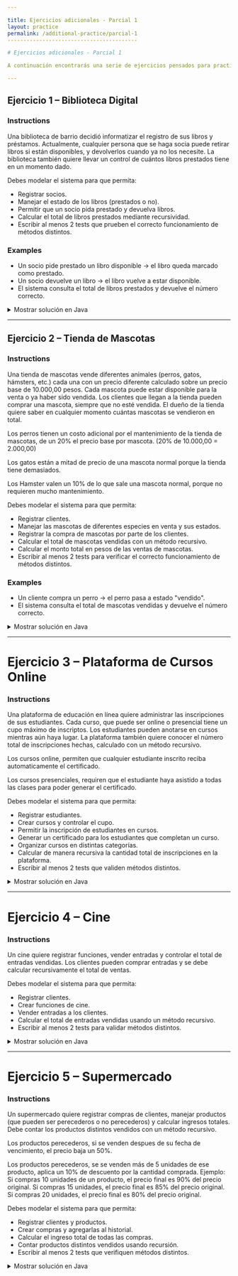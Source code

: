```yaml
---

title: Ejercicios adicionales - Parcial 1
layout: practice
permalink: /additional-practice/parcial-1
-----------------------------------------

# Ejercicios adicionales - Parcial 1

A continuación encontrarás una serie de ejercicios pensados para practicar Programación Orientada a Objetos en Java. Cada enunciado describe un problema que deberás modelar utilizando clases, objetos, encapsulamiento, recursividad y testing.

---
```


## Ejercicio 1 – Biblioteca Digital

### Instructions

Una biblioteca de barrio decidió informatizar el registro de sus libros y préstamos. Actualmente, cualquier persona que se haga socia puede retirar libros si están disponibles, y devolverlos cuando ya no los necesite. La biblioteca también quiere llevar un control de cuántos libros prestados tiene en un momento dado.

Debes modelar el sistema para que permita:

* Registrar socios.
* Manejar el estado de los libros (prestados o no).
* Permitir que un socio pida prestado y devuelva libros.
* Calcular el total de libros prestados mediante recursividad.
* Escribir al menos 2 tests que prueben el correcto funcionamiento de métodos distintos.

### Examples

* Un socio pide prestado un libro disponible → el libro queda marcado como prestado.
* Un socio devuelve un libro → el libro vuelve a estar disponible.
* El sistema consulta el total de libros prestados y devuelve el número correcto.

<details>
<summary>Mostrar solución en Java</summary>

```java
import java.util.ArrayList;
import java.util.List;

class Usuario {
    private String nombre;
    private List<Libro> librosPrestados = new ArrayList<>();
    public Usuario(String nombre) { this.nombre = nombre; }
    public void pedirPrestado(Libro libro) {
        if (!libro.estaPrestado()) {
            libro.prestar();
            librosPrestados.add(libro);
        }
    }
    public void devolver(Libro libro) {
        if (librosPrestados.contains(libro)) {
            libro.devolver();
            librosPrestados.remove(libro);
        }
    }
    public List<Libro> getLibrosPrestados() { return librosPrestados; }
}

class Libro {
    private String titulo;
    private boolean prestado;
    public Libro(String titulo) { this.titulo = titulo; this.prestado = false; }
    public void prestar() { prestado = true; }
    public void devolver() { prestado = false; }
    public boolean estaPrestado() { return prestado; }
}

class Biblioteca {
    private List<Libro> libros = new ArrayList<>();
    public void agregarLibro(Libro libro) { libros.add(libro); }
    public int totalLibrosPrestados() { return contarPrestados(libros, 0); }
    private int contarPrestados(List<Libro> libros, int index) {
        if (index >= libros.size()) return 0;
        return (libros.get(index).estaPrestado() ? 1 : 0) + contarPrestados(libros, index + 1);
    }
}
```

```java
import org.junit.jupiter.api.Test;
import static org.junit.jupiter.api.Assertions.*;

class BibliotecaTest {
    @Test
    void testPrestamoYDevolucion() {
        Biblioteca b = new Biblioteca();
        Libro l1 = new Libro("Libro A"); b.agregarLibro(l1);
        Usuario u = new Usuario("Ana");
        u.pedirPrestado(l1); assertTrue(l1.estaPrestado());
        u.devolver(l1); assertFalse(l1.estaPrestado());
    }

    @Test
    void testTotalLibrosPrestados() {
        Biblioteca b = new Biblioteca();
        Libro l1 = new Libro("Libro A");
        Libro l2 = new Libro("Libro B");
        b.agregarLibro(l1); b.agregarLibro(l2);
        Usuario u = new Usuario("Ana");
        u.pedirPrestado(l1);
        assertEquals(1, b.totalLibrosPrestados());
    }
}
```

</details>

---

## Ejercicio 2 – Tienda de Mascotas

### Instructions

Una tienda de mascotas vende diferentes animales (perros, gatos, hámsters, etc.) cada una con un precio diferente calculado sobre un precio base de 10.000,00 pesos. Cada mascota puede estar disponible para la venta o ya haber sido vendida. Los clientes que llegan a la tienda pueden comprar una mascota, siempre que no esté vendida. El dueño de la tienda quiere saber en cualquier momento cuántas mascotas se vendieron en total.

Los perros tienen un costo adicional por el mantenimiento de la tienda de mascotas, de un 20% el precio base por mascota. (20% de 10.000,00 = 2.000,00)

Los gatos están a mitad de precio de una mascota normal porque la tienda tiene demasiados.

Los Hamster valen un 10% de lo que sale una mascota normal, porque no requieren mucho mantenimiento.

Debes modelar el sistema para que permita:

* Registrar clientes.
* Manejar las mascotas de diferentes especies en venta y sus estados.
* Registrar la compra de mascotas por parte de los clientes.
* Calcular el total de mascotas vendidas con un método recursivo.
* Calcular el monto total en pesos de las ventas de mascotas.
* Escribir al menos 2 tests para verificar el correcto funcionamiento de métodos distintos.

### Examples

* Un cliente compra un perro → el perro pasa a estado "vendido".
* El sistema consulta el total de mascotas vendidas y devuelve el número correcto.

<details>
<summary>Mostrar solución en Java</summary>

```java
import java.util.ArrayList;
import java.util.List;

class Cliente {
    private String nombre;
    private List<Mascota> mascotasCompradas = new ArrayList<>();
    private double totalGastado = 0;
    public Cliente(String nombre) { this.nombre = nombre; }

    public void comprarMascota(Mascota mascota, double precioBase) {
        if(!mascota.estaVendida()){
            mascota.vender();
            mascotasCompradas.add(mascota);
            totalGastado += mascota.precioFinal(precioBase);
        }
    }

    public double getTotalGastado() { return totalGastado; }
    public List<Mascota> getMascotasCompradas() { return mascotasCompradas; }
}

abstract class Mascota {
    protected String nombre;
    protected boolean vendida;
    public Mascota(String nombre){ this.nombre = nombre; this.vendida = false; }
    public void vender(){ vendida = true; }
    public boolean estaVendida(){ return vendida; }
    public abstract double precioFinal(double precioBase);
}

class Perro extends Mascota {
    public Perro(String nombre){ super(nombre); }
    @Override
    public double precioFinal(double precioBase){ return precioBase * 1.2; } // +20%
}

class Gato extends Mascota {
    public Gato(String nombre){ super(nombre); }
    @Override
    public double precioFinal(double precioBase){ return precioBase * 0.5; } // 50% del precio base
}

class Hamster extends Mascota {
    public Hamster(String nombre){ super(nombre); }
    @Override
    public double precioFinal(double precioBase){ return precioBase * 0.1; } // 10% del precio base
}

class Tienda {
    private List<Mascota> mascotas = new ArrayList<>();
    public void agregarMascota(Mascota m){ mascotas.add(m); }

    public double totalVentas(double precioBase){ return contarVentas(mascotas, 0, precioBase); }

    private double contarVentas(List<Mascota> lista, int index, double precioBase){
        if(index >= lista.size()) return 0;
        Mascota m = lista.get(index);
        return (m.estaVendida()? m.precioFinal(precioBase) : 0) + contarVentas(lista,index+1,precioBase);
    }
}

```

```java
import org.junit.jupiter.api.Test;
import static org.junit.jupiter.api.Assertions.*;

class TiendaTest {
    @Test
    void testCompraMascotaYPrecio() {
        Tienda t = new Tienda();
        Mascota perro = new Perro("Fido");
        Mascota gato = new Gato("Michi");
        Mascota hamster = new Hamster("Chiqui");
        t.agregarMascota(perro); t.agregarMascota(gato); t.agregarMascota(hamster);

        Cliente c = new Cliente("Carlos");
        double precioBase = 100;

        c.comprarMascota(perro, precioBase);
        c.comprarMascota(gato, precioBase);
        c.comprarMascota(hamster, precioBase);

        assertEquals(100*1.2 + 100*0.5 + 100*0.1, c.getTotalGastado(), 0.001);
    }

    @Test
    void testTotalVentas() {
        Tienda t = new Tienda();
        Mascota perro = new Perro("Fido");
        Mascota gato = new Gato("Michi");
        t.agregarMascota(perro); t.agregarMascota(gato);

        double precioBase = 50;
        Cliente c = new Cliente("Ana");
        c.comprarMascota(perro, precioBase);

        assertEquals(50*1.2, t.totalVentas(precioBase), 0.001);
    }
}
```

</details>

---

# Ejercicio 3 – Plataforma de Cursos Online

### Instructions

Una plataforma de educación en línea quiere administrar las inscripciones de sus estudiantes. Cada curso, que puede ser online o presencial tiene un cupo máximo de inscriptos. Los estudiantes pueden anotarse en cursos mientras aún haya lugar. La plataforma también quiere conocer el número total de inscripciones hechas, calculado con un método recursivo.

Los cursos online, permiten que cualquier estudiante inscrito reciba automaticamente el certificado.

Los cursos presenciales, requiren que el estudiante haya asistido a todas las clases para poder generar el certificado.

Debes modelar el sistema para que permita:

* Registrar estudiantes.
* Crear cursos y controlar el cupo.
* Permitir la inscripción de estudiantes en cursos.
* Generar un certificado para los estudiantes que completan un curso.
* Organizar cursos en distintas categorías.
* Calcular de manera recursiva la cantidad total de inscripciones en la plataforma.
* Escribir al menos 2 tests que validen métodos distintos.

<details>
<summary>Mostrar solución en Java</summary>

```java
import java.util.ArrayList;
import java.util.List;

class Estudiante {
    private String nombre;
    public Estudiante(String nombre){ this.nombre = nombre; }
    public String getNombre(){ return nombre; }
}

abstract class Curso {
    protected String nombre;
    protected int cupo;
    protected List<Estudiante> inscritos = new ArrayList<>();

    public Curso(String nombre,int cupo){
        this.nombre = nombre;
        this.cupo = cupo;
    }

    public boolean inscribirEstudiante(Estudiante e){
        if(inscritos.size()<cupo){
            inscritos.add(e);
            return true;
        }
        return false;
    }

    public List<Estudiante> getInscritos(){ return inscritos; }

    // Cada tipo de curso define cómo generar el certificado
    public abstract boolean generarCertificado(Estudiante e);
}

class CursoOnline extends Curso {
    public CursoOnline(String nombre,int cupo){ super(nombre,cupo); }

    @Override
    public boolean generarCertificado(Estudiante e){
        // Los cursos online envían certificado automáticamente si está inscrito
        return inscritos.contains(e);
    }
}

class CursoPresencial extends Curso {
    private List<Estudiante> asistencias = new ArrayList<>();

    public CursoPresencial(String nombre,int cupo){ super(nombre,cupo); }

    public void registrarAsistencia(Estudiante e){
        if(inscritos.contains(e) && !asistencias.contains(e)){
            asistencias.add(e);
        }
    }

    @Override
    public boolean generarCertificado(Estudiante e){
        // Se genera certificado solo si asistió a todas las clases
        return asistencias.contains(e);
    }
}

class Plataforma {
    private List<Curso> cursos = new ArrayList<>();
    public void agregarCurso(Curso c){ cursos.add(c); }

    public int totalInscripciones(){ return contarInscripciones(cursos,0); }

    private int contarInscripciones(List<Curso> cursos,int index){
        if(index>=cursos.size()) return 0;
        return cursos.get(index).getInscritos().size() + contarInscripciones(cursos,index+1);
    }
}

// Tests
import org.junit.jupiter.api.Test;
import static org.junit.jupiter.api.Assertions.*;

class PlataformaTest{
    @Test
    void testInscripcionYCertificadoOnline(){
        Plataforma p = new Plataforma();
        CursoOnline co = new CursoOnline("Java",2); p.agregarCurso(co);
        Estudiante e = new Estudiante("Ana");
        assertTrue(co.inscribirEstudiante(e));
        // Generación de certificado online
        assertTrue(co.generarCertificado(e));
    }

    @Test
    void testCertificadoPresencialYTotalInscripciones(){
        Plataforma p = new Plataforma();
        CursoPresencial cp = new CursoPresencial("Python",2);
        Plataforma pl = new Plataforma();
        pl.agregarCurso(cp);

        Estudiante e1 = new Estudiante("Juan");
        Estudiante e2 = new Estudiante("Luis");

        cp.inscribirEstudiante(e1);
        cp.inscribirEstudiante(e2);

        // Solo el que asistió obtiene certificado
        cp.registrarAsistencia(e1);
        assertTrue(cp.generarCertificado(e1));
        assertFalse(cp.generarCertificado(e2));

        assertEquals(2, pl.totalInscripciones());
    }
}
```

</details>


---

# Ejercicio 4 – Cine

### Instructions

Un cine quiere registrar funciones, vender entradas y controlar el total de entradas vendidas. Los clientes pueden comprar entradas y se debe calcular recursivamente el total de ventas.

Debes modelar el sistema para que permita:

* Registrar clientes.
* Crear funciones de cine.
* Vender entradas a los clientes.
* Calcular el total de entradas vendidas usando un método recursivo.
* Escribir al menos 2 tests para validar métodos distintos.

<details>
<summary>Mostrar solución en Java</summary>

```java
import java.util.ArrayList;
import java.util.List;

class Cliente {
    private String nombre;
    public Cliente(String nombre) { this.nombre = nombre; }
    public String getNombre() { return nombre; }
}

class Funcion {
    private String pelicula;
    private int entradasDisponibles;
    private int entradasVendidas;

    public Funcion(String pelicula, int entradas) {
        this.pelicula = pelicula;
        this.entradasDisponibles = entradas;
        this.entradasVendidas = 0;
    }

    public boolean venderEntrada() {
        if (entradasDisponibles > 0) {
            entradasDisponibles--;
            entradasVendidas++;
            return true;
        }
        return false;
    }

    public int getEntradasVendidas() { return entradasVendidas; }
}

class Cine {
    private List<Funcion> funciones = new ArrayList<>();

    public void agregarFuncion(Funcion f) { funciones.add(f); }

    public int totalEntradasVendidas() { return contarEntradas(funciones, 0); }

    private int contarEntradas(List<Funcion> lista, int index) {
        if (index >= lista.size()) return 0;
        return lista.get(index).getEntradasVendidas() + contarEntradas(lista, index + 1);
    }
}

// Tests
import org.junit.jupiter.api.Test;
import static org.junit.jupiter.api.Assertions.*;

class CineTest {
    @Test
    void testVentaEntradas() {
        Cine cine = new Cine();
        Funcion f1 = new Funcion("Matrix", 2);
        Funcion f2 = new Funcion("Avatar", 3);
        cine.agregarFuncion(f1);
        cine.agregarFuncion(f2);

        f1.venderEntrada();
        f2.venderEntrada();
        f2.venderEntrada();

        assertEquals(3, cine.totalEntradasVendidas());
    }
}
```

</details>

---

# Ejercicio 5 – Supermercado

### Instructions

Un supermercado quiere registrar compras de clientes, manejar productos (que pueden ser perecederos o no perecederos) y calcular ingresos totales. Debe contar los productos distintos vendidos con un método recursivo.

Los productos perecederos, si se venden despues de su fecha de vencimiento, el precio baja un 50%.

Los productos perecederos, se se venden más de 5 unidades de ese producto, aplica un 10% de descuento por la cantidad comprada. Ejemplo: Si compras 10 unidades de un producto, el precio final es 90% del precio original. Si compras 15 unidades, el precio final es 85% del precio original. Si compras 20 unidades, el precio final es 80% del precio original.

Debes modelar el sistema para que permita:

* Registrar clientes y productos.
* Crear compras y agregarlas al historial.
* Calcular el ingreso total de todas las compras.
* Contar productos distintos vendidos usando recursión.
* Escribir al menos 2 tests que verifiquen métodos distintos.

<details>
<summary>Mostrar solución en Java</summary>

```java
import java.util.ArrayList;
import java.util.List;
import java.time.LocalDate;

abstract class Producto {
    protected String nombre;
    protected double precio;
    protected int stock;
    public Producto(String nombre,double precio,int stock){
        this.nombre = nombre; this.precio = precio; this.stock = stock;
    }
    public abstract double precioVenta(int cantidad);
    public boolean vender(int cantidad){
        if(cantidad <= stock){ stock -= cantidad; return true; }
        return false;
    }
    public String getNombre(){ return nombre; }
}

class ProductoPerecedero extends Producto {
    private LocalDate vencimiento;
    public ProductoPerecedero(String nombre,double precio,int stock,LocalDate vencimiento){
        super(nombre,precio,stock);
        this.vencimiento = vencimiento;
    }
    @Override
    public double precioVenta(int cantidad){
        double precioFinal = precio * cantidad;
        if(LocalDate.now().isAfter(vencimiento)) precioFinal *= 0.5; // 50% descuento si vencido
        return precioFinal;
    }
}

class ProductoNoPerecedero extends Producto {
    public ProductoNoPerecedero(String nombre,double precio,int stock){ super(nombre,precio,stock);}
    @Override
    public double precioVenta(int cantidad){
        double precioFinal = precio * cantidad;
        if(cantidad > 5) precioFinal *= 0.9; // 10% descuento por cantidad
        return precioFinal;
    }
}

class Cliente {
    private String nombre;
    public Cliente(String nombre){ this.nombre = nombre; }
}

class Compra {
    private Cliente cliente;
    private List<Producto> productos = new ArrayList<>();
    private List<Integer> cantidades = new ArrayList<>();

    public Compra(Cliente c){ this.cliente=c; }
    public void agregarProducto(Producto p, int cantidad){
        if(p.vender(cantidad)){ productos.add(p); cantidades.add(cantidad); }
    }

    public double total(){
        double suma = 0;
        for(int i=0;i<productos.size();i++){
            suma += productos.get(i).precioVenta(cantidades.get(i));
        }
        return suma;
    }

    public List<Producto> getProductos(){ return productos; }
}

class Supermercado {
    private List<Compra> historial = new ArrayList<>();
    public void registrarCompra(Compra c){ historial.add(c); }

    public double ingresoTotal(){
        double suma=0;
        for(Compra c: historial) suma += c.total();
        return suma;
    }

    public int productosDistintosVendidos(){
        return contarProductos(historial,0,new ArrayList<>());
    }

    private int contarProductos(List<Compra> compras,int index,List<String> nombres){
        if(index>=compras.size()) return nombres.size();
        for(Producto p: compras.get(index).getProductos()){
            if(!nombres.contains(p.getNombre())) nombres.add(p.getNombre());
        }
        return contarProductos(compras,index+1,nombres);
    }
}

// Testsimport org.junit.jupiter.api.Test;
import static org.junit.jupiter.api.Assertions.*;
        import java.time.LocalDate;

class SupermercadoTest {
    @Test
    void testIngresoTotalYProductosDistintos() {
        Supermercado s = new Supermercado();
        Cliente c = new Cliente("Ana");

        Producto p1 = new ProductoPerecedero("Manzana",10,100, LocalDate.now().minusDays(1));
        Producto p2 = new ProductoNoPerecedero("Pan",5,50);

        Compra compra1 = new Compra(c);
        compra1.agregarProducto(p1,2); // vencido → precio 50% off
        compra1.agregarProducto(p2,6); // >5 unidades → 10% descuento

        s.registrarCompra(compra1);

        assertEquals(2*10*0.5 + 6*5*0.9, s.ingresoTotal(),0.001);
        assertEquals(2, s.productosDistintosVendidos());
    }

    @Test
    void testProductoNoPerecederoSinDescuento() {
        Supermercado s = new Supermercado();
        Cliente c = new Cliente("Juan");
        Producto p = new ProductoNoPerecedero("Galleta",2,10);
        Compra compra = new Compra(c);
        compra.agregarProducto(p,3); // menos de 5 → sin descuento
        s.registrarCompra(compra);

        assertEquals(3*2, s.ingresoTotal(),0.001);
        assertEquals(1, s.productosDistintosVendidos());
    }
}

```

</details>

